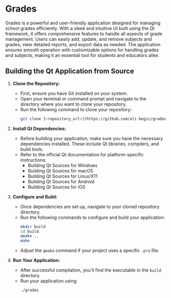 # Grades

Grades is a powerful and user-friendly application designed for managing school grades efficiently. With a sleek and intuitive UI built using the Qt framework, it offers comprehensive features to handle all aspects of grade management. Users can easily add, update, and remove subjects and grades, view detailed reports, and export data as needed. The application ensures smooth operation with customizable options for handling grades and subjects, making it an essential tool for students and educators alike.

## Building the Qt Application from Source

1. **Clone the Repository:**
   - First, ensure you have Git installed on your system.
   - Open your terminal or command prompt and navigate to the directory where you want to clone your repository.
   - Run the following command to clone your repository:
     ```bash
     git clone [<repository_url>](https://github.com/ali-begic/grades)
     ```

2. **Install Qt Dependencies:**
   - Before building your application, make sure you have the necessary dependencies installed. These include Qt libraries, compilers, and build tools.
   - Refer to the official Qt documentation for platform-specific instructions:
     - Building Qt Sources for Windows
     - Building Qt Sources for macOS
     - Building Qt Sources for Linux/X11
     - Building Qt Sources for Android
     - Building Qt Sources for iOS

3. **Configure and Build:**
   - Once dependencies are set up, navigate to your cloned repository directory.
   - Run the following commands to configure and build your application:
     ```bash
     mkdir build
     cd build
     qmake ..
     make
     ```
   - Adjust the `qmake` command if your project uses a specific `.pro` file.

4. **Run Your Application:**
   - After successful compilation, you'll find the executable in the `build` directory.
   - Run your application using:
     ```bash
     ./grades
     ```
